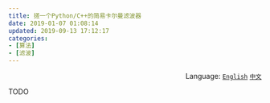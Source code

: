 ```yaml
---
title: 搓一个Python/C++的简易卡尔曼滤波器
date: 2019-01-07 01:08:14
updated: 2019-09-13 17:12:17
categories:
- [算法]
- [滤波]
---
```


<div align='right'>Language:
<a href='{{ location.host }}/Struggling-a-Simple-Kalman-Filter-by-Python-C'><code>English</code></a>
<a href='{{ location.host }}/zh-CN/搓一个Python-C-的简易卡尔曼滤波器'><code>中文</code></a>
</div>

TODO